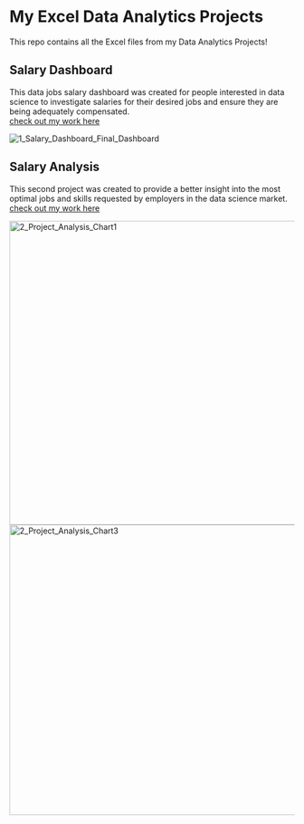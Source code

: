 # My Excel Data Analytics Projects

This repo contains all the Excel files from my Data Analytics Projects!

## Salary Dashboard
This data jobs salary dashboard was created for people interested in data science to investigate salaries for their desired jobs and ensure they are being adequately compensated.   
[check out my work here](Project_1_Dashboard)

![1_Salary_Dashboard_Final_Dashboard](https://github.com/user-attachments/assets/9a312578-8f4d-4ee0-a36f-1218e0bb8d43)

## Salary Analysis 
This second project was created to provide a better insight into the most optimal jobs and skills requested by employers in the data science market.   
[check out my work here](Project_2_Analysis) 

<img width="874" height="537" alt="2_Project_Analysis_Chart1" src="https://github.com/user-attachments/assets/cedd2ae2-a4d2-4df3-b2bb-7a51bd7731ae" />
<img width="759" height="513" alt="2_Project_Analysis_Chart3" src="https://github.com/user-attachments/assets/cb2bb0d4-bf77-4913-a77a-e6644c8d5000" />
